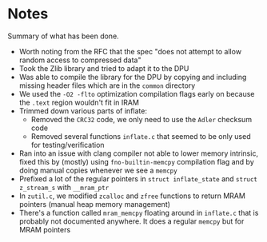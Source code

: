 # Notes

Summary of what has been done.

* Worth noting from the RFC that the spec "does not attempt to allow random access to compressed data"
* Took the Zlib library and tried to adapt it to the DPU
* Was able to compile the library for the DPU  by copying and including missing header files which are in the `common` directory
* We used the `-O2 -flto` optimization compilation flags early on because the `.text` region wouldn't fit in IRAM
* Trimmed down various parts of inflate:
  * Removed the `CRC32` code, we only need to use the `Adler` checksum code
  * Removed several functions `inflate.c` that seemed to be only used for testing/verification
* Ran into an issue with clang compiler not able to lower memory intrinsic, fixed this by (mostly) using `fno-builtin-memcpy` compilation flag and by doing manual copies whenever we see a `memcpy` 
* Prefixed a lot of the regular pointers in `struct inflate_state` and `struct z_stream_s` with `__mram_ptr`
* In `zutil.c`, we modified `zcalloc` and `zfree` functions to return MRAM pointers (manual heap memory management)
* There's a function called `mram_memcpy` floating around in `inflate.c` that is probably not documented anywhere. It does a regular `memcpy` but for MRAM pointers

